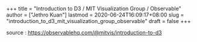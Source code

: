 +++
title = "Introduction to D3 / MIT Visualization Group / Observable"
author = ["Jethro Kuan"]
lastmod = 2020-06-24T16:09:17+08:00
slug = "introduction_to_d3_mit_visualization_group_observable"
draft = false
+++

source
: <https://observablehq.com/@mitvis/introduction-to-d3>

